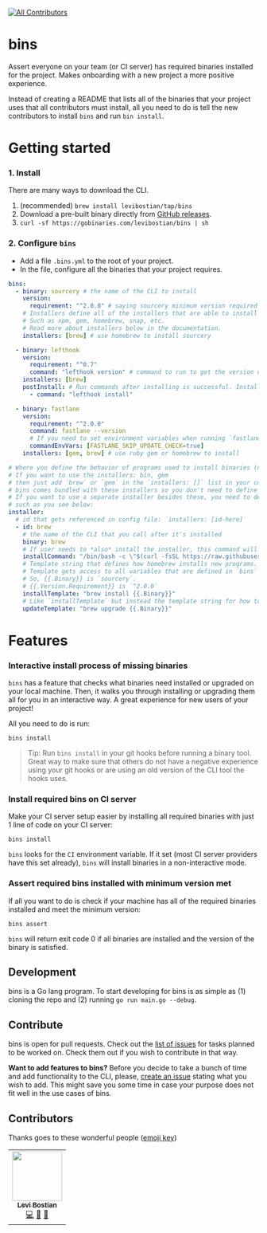 <!-- ALL-CONTRIBUTORS-BADGE:START - Do not remove or modify this section -->
[![All Contributors](https://img.shields.io/badge/all_contributors-1-orange.svg?style=flat-square)](#contributors-)
<!-- ALL-CONTRIBUTORS-BADGE:END -->

# bins

Assert everyone on your team (or CI server) has required binaries installed for the project. Makes onboarding with a new project a more positive experience. 

Instead of creating a README that lists all of the binaries that your project uses that all contributors must install, all you need to do is tell the new contributors to install `bins` and run `bin install`. 

# Getting started 

### 1. Install 

There are many ways to download the CLI. 
1. (recommended) `brew install levibostian/tap/bins`
2. Download a pre-built binary directly from [GitHub releases](https://github.com/levibostian/bins/releases). 
3. `curl -sf https://gobinaries.com/levibostian/bins | sh`

### 2. Configure `bins`

* Add a file `.bins.yml` to the root of your project. 
* In the file, configure all the binaries that your project requires. 

```yml
bins:
  - binary: sourcery # the name of the CLI to install 
    version: 
      requirement: "^2.0.0" # saying sourcery minimum version required is 2.0
    # Installers define all of the installers that are able to install this binary. 
    # Such as npm, gem, homebrew, snap, etc. 
    # Read more about installers below in the documentation. 
    installers: [brew] # use homebrew to install sourcery

  - binary: lefthook 
    version:
      requirement: "^0.7"
      command: "lefthook version" # command to run to get the version of lefthook installed 
    installers: [brew]
    postInstall: # Run commands after installing is successful. Install git hooks, for example. 
      - command: "lefthook install"

  - binary: fastlane
    version:
      requirement: "^2.0.0"
      command: fastlane --version
      # If you need to set environment variables when running `fastlane --version`, set them below: 
      commandEnvVars: [FASTLANE_SKIP_UPDATE_CHECK=true] 
    installers: [gem, brew] # use ruby gem or homebrew to install 

# Where you define the behavior of programs used to install binaries (npm, apt-get, gem, homebrew, etc)
# If you want to use the installers: bin, gem 
# then just add `brew` or `gem` in the `installers: []` list in your config file like you see above. 
# bins comes bundled with these installers so you don't need to define any custom installers. 
# If you want to use a separate installer besides these, you need to define them yourself 
# such as you see below: 
installer:
  # id that gets referenced in config file: `installers: [id-here]`
  - id: brew
    # the name of the CLI that you call after it's installed 
    binary: brew 
    # If user needs to *also* install the installer, this command will be run to install homebrew for them. 
    installCommand: "/bin/bash -c \"$(curl -fsSL https://raw.githubusercontent.com/Homebrew/install/HEAD/install.sh)\""
    # Template string that defines how homebrew installs new programs. 
    # Template gets access to all variables that are defined in `bins` above. 
    # So, {{.Binary}} is `sourcery`. 
    # {{.Version.Requirement}} is `^2.0.0`
    installTemplate: "brew install {{.Binary}}"
    # Like `installTemplate` but instead the template string for how to upgrade an existing binary. 
    updateTemplate: "brew upgrade {{.Binary}}"
```

# Features 

### Interactive install process of missing binaries 

`bins` has a feature that checks what binaries need installed or upgraded on your local machine. Then, it walks you through installing or upgrading them all for you in an interactive way. A great experience for new users of your project! 

All you need to do is run: 

```
bins install
```

> Tip: Run `bins install` in your git hooks before running a binary tool. Great way to make sure that others do not have a negative experience using your git hooks or are using an old version of the CLI tool the hooks uses. 

### Install required bins on CI server 

Make your CI server setup easier by installing all required binaries with just 1 line of code on your CI server:

```
bins install 
```

`bins` looks for the `CI` environment variable. If it set (most CI server providers have this set already), `bins` will install binaries in a non-interactive mode. 

### Assert required bins installed with minimum version met 

If all you want to do is check if your machine has all of the required binaries installed and meet the minimum version:

```
bins assert
```

`bins` will return exit code 0 if all binaries are installed and the version of the binary is satisfied. 

## Development 

bins is a Go lang program. To start developing for bins is as simple as (1) cloning the repo and (2) running `go run main.go --debug`.

## Contribute

bins is open for pull requests. Check out the [list of issues](https://github.com/levibostian/bins/issues) for tasks planned to be worked on. Check them out if you wish to contribute in that way.

**Want to add features to bins?** Before you decide to take a bunch of time and add functionality to the CLI, please, [create an issue](https://github.com/levibostian/bins/issues/new) stating what you wish to add. This might save you some time in case your purpose does not fit well in the use cases of bins.

## Contributors 

Thanks goes to these wonderful people ([emoji key](https://allcontributors.org/docs/en/emoji-key))

<!-- ALL-CONTRIBUTORS-LIST:START - Do not remove or modify this section -->
<!-- prettier-ignore-start -->
<!-- markdownlint-disable -->
<table>
  <tr>
    <td align="center"><a href="https://github.com/levibostian"><img src="https://avatars1.githubusercontent.com/u/2041082?v=4" width="100px;" alt=""/><br /><sub><b>Levi Bostian</b></sub></a><br /><a href="https://github.com/levibostian/bins/commits?author=levibostian" title="Code">💻</a> <a href="https://github.com/levibostian/bins/commits?author=levibostian" title="Documentation">📖</a> <a href="#maintenance-levibostian" title="Maintenance">🚧</a></td>
  </tr>
</table>

<!-- markdownlint-enable -->
<!-- prettier-ignore-end -->
<!-- ALL-CONTRIBUTORS-LIST:END -->
